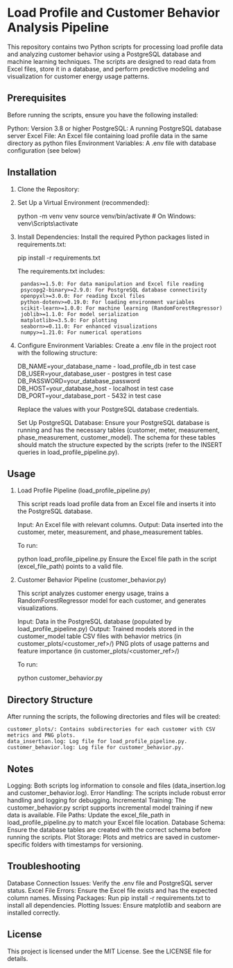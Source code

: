 # Load Profile and Customer Behavior Analysis Pipeline

This repository contains two Python scripts for processing load profile data and analyzing customer behavior using a PostgreSQL database and machine learning techniques. The scripts are designed to read data from Excel files, store it in a database, and perform predictive modeling and visualization for customer energy usage patterns.

## Prerequisites

Before running the scripts, ensure you have the following installed:

Python: Version 3.8 or higher
PostgreSQL: A running PostgreSQL database server
Excel File: An Excel file containing load profile data in the same directory as python files
Environment Variables: A .env file with database configuration (see below)

## Installation

1. Clone the Repository:

2. Set Up a Virtual Environment (recommended):

    python -m venv venv
    source venv/bin/activate  # On Windows: venv\Scripts\activate

3. Install Dependencies: Install the required Python packages listed in requirements.txt:

    pip install -r requirements.txt

    The requirements.txt includes:

        pandas>=1.5.0: For data manipulation and Excel file reading
        psycopg2-binary>=2.9.0: For PostgreSQL database connectivity
        openpyxl>=3.0.0: For reading Excel files
        python-dotenv>=0.19.0: For loading environment variables
        scikit-learn>=1.0.0: For machine learning (RandomForestRegressor)
        joblib>=1.1.0: For model serialization
        matplotlib>=3.5.0: For plotting
        seaborn>=0.11.0: For enhanced visualizations
        numpy>=1.21.0: For numerical operations

4. Configure Environment Variables: Create a .env file in the project root with the following structure:

    DB_NAME=your_database_name - load_profile_db in test case
    DB_USER=your_database_user - postgres in test case
    DB_PASSWORD=your_database_password
    DB_HOST=your_database_host - localhost in test case
    DB_PORT=your_database_port - 5432 in test case

    Replace the values with your PostgreSQL database credentials.

    Set Up PostgreSQL Database: Ensure your PostgreSQL database is running and has the necessary tables (customer, meter, measurement, phase_measurement, customer_model). The schema for these tables should match the structure expected by the scripts (refer to the INSERT queries in load_profile_pipeline.py).

## Usage

1. Load Profile Pipeline (load_profile_pipeline.py)

    This script reads load profile data from an Excel file and inserts it into the PostgreSQL database.

    Input: An Excel file with relevant columns.
    Output: Data inserted into the customer, meter, measurement, and phase_measurement tables.

    To run:

    python load_profile_pipeline.py
    Ensure the Excel file path in the script (excel_file_path) points to a valid file.

2. Customer Behavior Pipeline (customer_behavior.py)

    This script analyzes customer energy usage, trains a RandomForestRegressor model for each customer, and generates visualizations.

    Input: Data in the PostgreSQL database (populated by load_profile_pipeline.py)
    Output: 
        Trained models stored in the customer_model table
        CSV files with behavior metrics (in customer_plots/<customer_ref>/)
        PNG plots of usage patterns and feature importance (in customer_plots/<customer_ref>/)

    To run:

    python customer_behavior.py

## Directory Structure

After running the scripts, the following directories and files will be created:

    customer_plots/: Contains subdirectories for each customer with CSV metrics and PNG plots.
    data_insertion.log: Log file for load_profile_pipeline.py.
    customer_behavior.log: Log file for customer_behavior.py.

## Notes

Logging: Both scripts log information to console and files (data_insertion.log and customer_behavior.log).
Error Handling: The scripts include robust error handling and logging for debugging.
Incremental Training: The customer_behavior.py script supports incremental model training if new data is available.
File Paths: Update the excel_file_path in load_profile_pipeline.py to match your Excel file location.
Database Schema: Ensure the database tables are created with the correct schema before running the scripts.
Plot Storage: Plots and metrics are saved in customer-specific folders with timestamps for versioning.

## Troubleshooting

Database Connection Issues: Verify the .env file and PostgreSQL server status.
Excel File Errors: Ensure the Excel file exists and has the expected column names.
Missing Packages: Run pip install -r requirements.txt to install all dependencies.
Plotting Issues: Ensure matplotlib and seaborn are installed correctly.

## License

This project is licensed under the MIT License. See the LICENSE file for details.